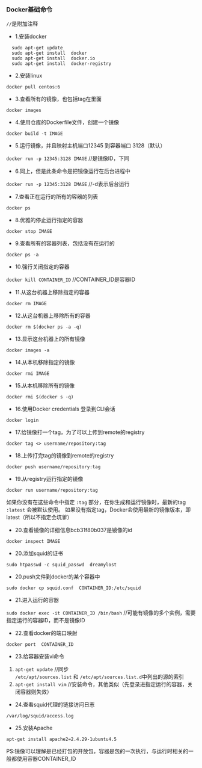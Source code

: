 ### Docker基础命令

```//```是附加注释

* 1.安装docker

```
  sudo apt-get update
  sudo apt-get install  docker
  sudo apt-get install  docker.io
  sudo apt-get install  docker-registry
```
  
* 2.安装linux 

```docker pull centos:6```

* 3.查看所有的镜像，也包括tag在里面 

```docker images```

* 4.使用仓库的Dockerfile文件，创建一个镜像 

```docker build -t IMAGE```

* 5.运行镜像，并且映射主机端口12345 到容器端口 3128（默认）

```docker run -p 12345:3128 IMAGE```  //是镜像ID，下同

* 6.同上，但是此条命令是把镜像运行在后台进程中

```docker run -p 12345:3128 IMAGE```  //-d表示后台运行

* 7.查看正在运行的所有的容器的列表

```docker ps```

* 8.优雅的停止运行指定的容器

```docker stop IMAGE```

* 9.查看所有的容器列表，包括没有在运行的

```docker ps -a```

* 10.强行关闭指定的容器 

```docker kill CONTAINER_ID``` //CONTAINER_ID是容器ID

* 11.从这台机器上移除指定的容器

```docker rm IMAGE```

* 12.从这台机器上移除所有的容器

```docker rm $(docker ps -a -q)```

* 13.显示这台机器上的所有镜像

```docker images -a```

* 14.从本机移除指定的镜像

```docker rmi IMAGE```

* 15.从本机移除所有的镜像

```docker rmi $(docker s -q)```

* 16.使用Docker credentials 登录到CLI会话

```docker login```

* 17.给镜像打一个tag，为了可以上传到remote的registry

```docker tag <> username/repository:tag```

* 18.上传打完tag的镜像到remote的registry

```docker push username/repository:tag```

* 19.从registry运行指定的镜像

```docker run username/repository:tag```

如果你没有在这些命令中指定 ``` :tag ``` 部分，在你生成和运行镜像时，最新的tag ``` :latest ``` 会被默认使用。 
如果没有指定tag，Docker会使用最新的镜像版本，即latest（所以不指定会坑爹）

* 20.查看镜像的详细信息bcb31f80b037是镜像的id

```docker inspect IMAGE```

* 20.添加squid的证书

```sudo htpasswd -c squid_passwd  dreamylost```

* 20.push文件到docker的某个容器中

```sudo docker cp squid.conf  CONTAINER_ID:/etc/squid```

* 21.进入运行的容器

```sudo docker exec -it CONTAINER_ID /bin/bash``` //可能有镜像的多个实例，需要指定运行的容器ID，而不是镜像ID

* 22.查看docker的端口映射

```docker port  CONTAINER_ID```

* 23.给容器安装vi命令

1. ```apt-get update``` //同步 ```/etc/apt/sources.list``` 和 ```/etc/apt/sources.list.d```中列出的源的索引 
2. ```apt-get install vim``` //安装命令，其他类似（先登录进指定运行的容器，关闭容器则失效）

* 24.查看squid代理的链接访问日志

```/var/log/squid/access.log```

* 25.安装Apache

```apt-get install apache2=2.4.29-1ubuntu4.5```


PS:镜像可以理解是已经打包的开放包，容器是包的一次执行，与运行时相关的一般都使用容器CONTAINER_ID